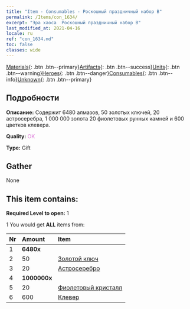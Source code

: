 ```yaml
---
title: "Item - Consumables - Роскошный праздничный набор B"
permalink: /Items/con_1634/
excerpt: "Эра хаоса  Роскошный праздничный набор B"
last_modified_at: 2021-04-16
locale: ru
ref: "con_1634.md"
toc: false
classes: wide
---
```

 [Materials](/ru/Items/){: .btn .btn--primary}[Artifacts](/ru/Items/Artifacts/){: .btn .btn--success}[Units](/ru/Items/Units/){: .btn .btn--warning}[Heroes](/ru/Items/Heroes/){: .btn .btn--danger}[Consumables](/ru/Items/Consumables/){: .btn .btn--info}[Unknown](/ru/Items/Unknown/){: .btn .btn--primary}

## Подробности
 **Описание:** Содержит 6480 алмазов, 50 золотых ключей, 20 астросеребра, 1 000 000 золота 20 фиолетовых рунных камней и 600 цветков клевера.

 **Quality:** <span style="color: #DA70D6">OK</span>

 **Type:** Gift

## Gather

  None

## This item contains:

 **Required Level to open:** 1

 1 You would get **ALL** items  from:

  | Nr | Amount |     Item    |
  |:---|:-------|:------------|
  | 1 |  **6480x** | <i class="fas fa-gem"/> |  | 
  | 2 | 50 | [Золотой ключ](/ru/Items/con_783/) |  | 
  | 3 | 20 | [Астросеребро](/ru/Items/con_969/) |  | 
  | 4 |  **1000000x** | <i class="fas fa-coins"/> |  | 
  | 5 | 20 | [Фиолетовый кристалл](/ru/Items/con_720/) |  | 
  | 6 | 600 | [Клевер](/ru/Items/con_537/) |  | 
